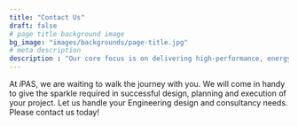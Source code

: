 ```yaml
---
title: "Contact Us"
draft: false
# page title background image
bg_image: "images/backgrounds/page-title.jpg"
# meta description
description : "Our core focus is on delivering high-performance, energy-efficient solutions that are sustainable and future-proof. As a trusted partner in the industry, we are dedicated to improving your business by offering expert consultation and design services that are not only efficient and effective but also environmentally friendly."
---
```

At *i*PAS, we are waiting to walk the journey with you. We will come in handy to give the sparkle required in successful design, planning and execution of your project. Let us handle your Engineering design and consultancy needs. Please contact us today!
